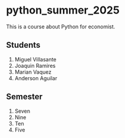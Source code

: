 # python_summer_2025
This is a course about Python for economist.
## Students 
1. Miguel Villasante
2. Joaquin Ramires
3. Marian Vaquez
4. Anderson Aguilar

## Semester 
1. Seven
2. Nine
3. Ten
4. Five
   
